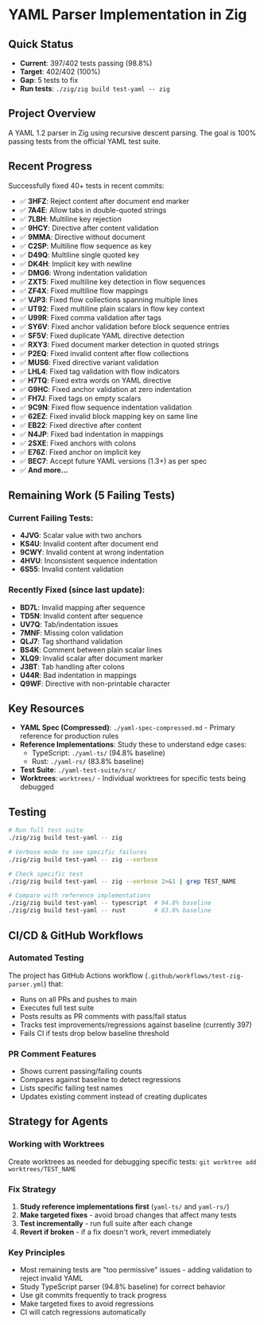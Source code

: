 # YAML Parser Implementation in Zig

## Quick Status

- **Current**: 397/402 tests passing (98.8%)
- **Target**: 402/402 (100%)
- **Gap**: 5 tests to fix
- **Run tests**: `./zig/zig build test-yaml -- zig`

## Project Overview

A YAML 1.2 parser in Zig using recursive descent parsing. The goal is 100% passing tests from the official YAML test suite.

## Recent Progress

Successfully fixed 40+ tests in recent commits:

- ✅ **3HFZ**: Reject content after document end marker
- ✅ **7A4E**: Allow tabs in double-quoted strings
- ✅ **7LBH**: Multiline key rejection
- ✅ **9HCY**: Directive after content validation
- ✅ **9MMA**: Directive without document
- ✅ **C2SP**: Multiline flow sequence as key
- ✅ **D49Q**: Multiline single quoted key
- ✅ **DK4H**: Implicit key with newline
- ✅ **DMG6**: Wrong indentation validation
- ✅ **ZXT5**: Fixed multiline key detection in flow sequences
- ✅ **ZF4X**: Fixed multiline flow mappings
- ✅ **VJP3**: Fixed flow collections spanning multiple lines
- ✅ **UT92**: Fixed multiline plain scalars in flow key context
- ✅ **U99R**: Fixed comma validation after tags
- ✅ **SY6V**: Fixed anchor validation before block sequence entries
- ✅ **SF5V**: Fixed duplicate YAML directive detection
- ✅ **RXY3**: Fixed document marker detection in quoted strings
- ✅ **P2EQ**: Fixed invalid content after flow collections
- ✅ **MUS6**: Fixed directive variant validation
- ✅ **LHL4**: Fixed tag validation with flow indicators
- ✅ **H7TQ**: Fixed extra words on YAML directive
- ✅ **G9HC**: Fixed anchor validation at zero indentation
- ✅ **FH7J**: Fixed tags on empty scalars
- ✅ **9C9N**: Fixed flow sequence indentation validation
- ✅ **62EZ**: Fixed invalid block mapping key on same line
- ✅ **EB22**: Fixed directive after content
- ✅ **N4JP**: Fixed bad indentation in mappings
- ✅ **2SXE**: Fixed anchors with colons
- ✅ **E76Z**: Fixed anchor on implicit key
- ✅ **BEC7**: Accept future YAML versions (1.3+) as per spec
- ✅ **And more...**

## Remaining Work (5 Failing Tests)

### Current Failing Tests:

- **4JVG**: Scalar value with two anchors
- **KS4U**: Invalid content after document end
- **9CWY**: Invalid content at wrong indentation
- **4HVU**: Inconsistent sequence indentation
- **6S55**: Invalid content validation

### Recently Fixed (since last update):

- **BD7L**: Invalid mapping after sequence
- **TD5N**: Invalid content after sequence
- **UV7Q**: Tab/indentation issues
- **7MNF**: Missing colon validation
- **QLJ7**: Tag shorthand validation
- **BS4K**: Comment between plain scalar lines
- **XLQ9**: Invalid scalar after document marker
- **J3BT**: Tab handling after colons
- **U44R**: Bad indentation in mappings
- **Q9WF**: Directive with non-printable character

## Key Resources

- **YAML Spec (Compressed)**: `./yaml-spec-compressed.md` - Primary reference for production rules
- **Reference Implementations**: Study these to understand edge cases:
  - TypeScript: `./yaml-ts/` (94.8% baseline)
  - Rust: `./yaml-rs/` (83.8% baseline)
- **Test Suite**: `./yaml-test-suite/src/`
- **Worktrees**: `worktrees/` - Individual worktrees for specific tests being debugged

## Testing

```bash
# Run full test suite
./zig/zig build test-yaml -- zig

# Verbose mode to see specific failures
./zig/zig build test-yaml -- zig --verbose

# Check specific test
./zig/zig build test-yaml -- zig --verbose 2>&1 | grep TEST_NAME

# Compare with reference implementations
./zig/zig build test-yaml -- typescript  # 94.8% baseline
./zig/zig build test-yaml -- rust        # 83.8% baseline
```

## CI/CD & GitHub Workflows

### Automated Testing
The project has GitHub Actions workflow (`.github/workflows/test-zig-parser.yml`) that:
- Runs on all PRs and pushes to main
- Executes full test suite
- Posts results as PR comments with pass/fail status
- Tracks test improvements/regressions against baseline (currently 397)
- Fails CI if tests drop below baseline threshold

### PR Comment Features
- Shows current passing/failing counts
- Compares against baseline to detect regressions
- Lists specific failing test names
- Updates existing comment instead of creating duplicates

## Strategy for Agents

### Working with Worktrees

Create worktrees as needed for debugging specific tests: `git worktree add worktrees/TEST_NAME`

### Fix Strategy

1. **Study reference implementations first** (`yaml-ts/` and `yaml-rs/`)
2. **Make targeted fixes** - avoid broad changes that affect many tests
3. **Test incrementally** - run full suite after each change
4. **Revert if broken** - if a fix doesn't work, revert immediately

### Key Principles

- Most remaining tests are "too permissive" issues - adding validation to reject invalid YAML
- Study TypeScript parser (94.8% baseline) for correct behavior
- Use git commits frequently to track progress
- Make targeted fixes to avoid regressions
- CI will catch regressions automatically
